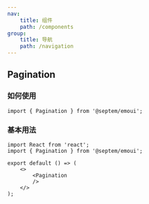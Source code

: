 ```yaml
---
nav:
    title: 组件
    path: /components
group:
    title: 导航
    path: /navigation
---
```


## Pagination
### 如何使用   
`import { Pagination } from '@septem/emoui';`


### 基本用法

```tsx
import React from 'react';
import { Pagination } from '@septem/emoui';

export default () => (
    <>
        <Pagination
        />
    </>
);
```
<API></API>


